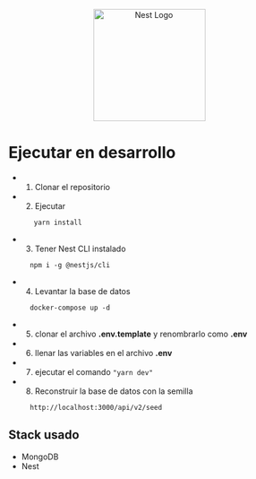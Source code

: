 <p align="center">
  <a href="http://nestjs.com/" target="blank"><img src="https://nestjs.com/img/logo-small.svg" width="200" alt="Nest Logo" /></a>
</p>

# Ejecutar en desarrollo

- 1. Clonar el repositorio

- 2. Ejecutar
  ```
     yarn install
  ```

- 3. Tener Nest CLI instalado
  ```
    npm i -g @nestjs/cli
  ```

- 4. Levantar la base de datos
  ```
    docker-compose up -d
  ```

- 5. clonar el archivo __.env.template__ y renombrarlo como __.env__

- 6. llenar las variables en el archivo __.env__

- 7. ejecutar el comando ```"yarn dev"```

- 8. Reconstruir la base de datos con la semilla
  ```
    http://localhost:3000/api/v2/seed
  ```

## Stack usado
* MongoDB
* Nest